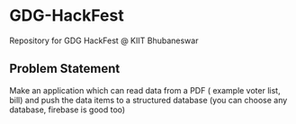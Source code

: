 # GDG-HackFest
Repository for GDG HackFest @ KIIT Bhubaneswar

## Problem Statement
Make an application which can read data from a PDF ( example voter list, bill) and push the data items to a structured database (you can choose any database, firebase is good too)
